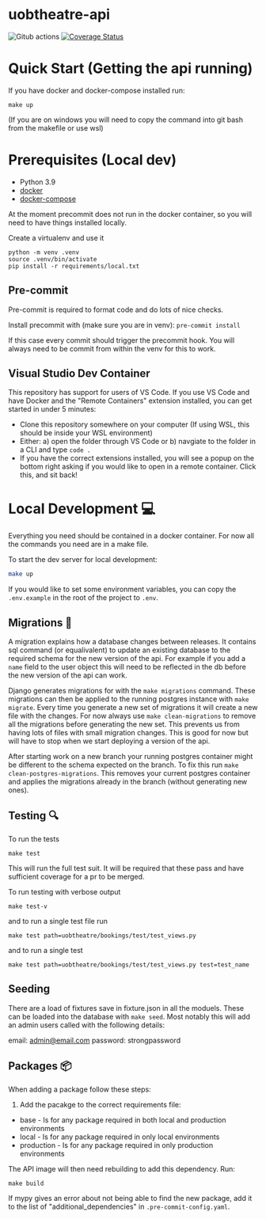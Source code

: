 # uobtheatre-api

![Gitub actions](https://github.com/BristolSTA/uobtheatre-api/workflows/Python%20package/badge.svg?branch=main)
[![Coverage Status](https://coveralls.io/repos/github/BristolSTA/uobtheatre-api/badge.svg?branch=main)](https://coveralls.io/github/BristolSTA/uobtheatre-api?branch=main)

# Quick Start (Getting the api running)

If you have docker and docker-compose installed run:

```
make up
```

(If you are on windows you will need to copy the command into git bash from the makefile or use wsl)

# Prerequisites (Local dev)

- Python 3.9
- [docker](https://docs.docker.com/get-docker/)
- [docker-compose](https://docs.docker.com/compose/install/)


At the moment precommit does not run in the docker container, so you will need to have things installed locally.

Create a virtualenv and use it

```
python -m venv .venv
source .venv/bin/activate
pip install -r requirements/local.txt
```

## Pre-commit

Pre-commit is required to format code and do lots of nice checks.

Install precommit with (make sure you are in venv):
`pre-commit install`

If this case every commit should trigger the precommit hook. You will always need to be commit from within the venv for this to work.

## Visual Studio Dev Container

This repository has support for users of VS Code. If you use VS Code and have Docker and the "Remote Containers" extension installed, you can get started in under 5 minutes:
* Clone this repository somewhere on your computer (If using WSL, this should be inside your WSL environment)
* Either: a) open the folder through VS Code or b) navgiate to the folder in a CLI and type `code .`
* If you have the correct extensions installed, you will see a popup on the bottom right asking if you would like to open in a remote container. Click this, and sit back!

# Local Development :computer:

Everything you need should be contained in a docker container. For now all the commands you need are in a make file.

To start the dev server for local development:

```bash
make up
```

If you would like to set some environment variables, you can copy the `.env.example` in the root of the project to `.env`.

## Migrations :twisted_rightwards_arrows:

A migration explains how a database changes between releases. It contains sql
command (or equalivalent) to update an existing database to the required schema
for the new version of the api. For example if you add a `name` field to the
user object this will need to be reflected in the db before the new version of
the api can work.

Django generates migrations for with the `make migrations` command. These
migrations can then be applied to the running postgres instance with `make
migrate`. Every time you generate a new set of migrations it will create a new
file with the changes. For now always use `make clean-migrations` to remove all
the migrations before generating the new set. This prevents us from having lots
of files with small migration changes. This is good for now but will have to
stop when we start deploying a version of the api.

After starting work on a new branch your running postgres container might be
different to the schema expected on the branch. To fix this run `make
clean-postgres-migrations`. This removes your current postgres container and
applies the migrations already in the branch (without generating new ones).

## Testing :mag:

To run the tests

```
make test
```

This will run the full test suit. It will be required that these pass and have
sufficient coverage for a pr to be merged.

To run testing with verbose output

```
make test-v
```

and to run a single test file run

```
make test path=uobtheatre/bookings/test/test_views.py
```

and to run a single test

```
make test path=uobtheatre/bookings/test/test_views.py test=test_name
```

## Seeding

There are a load of fixtures save in fixture.json in all the moduels. These can be loaded into the database with `make seed`.
Most notably this will add an admin users called with the following details:

email: admin@email.com
password: strongpassword

## Packages :package:

When adding a package follow these steps:

1. Add the pacakge to the correct requirements file:
- base - Is for any package required in both local and production environments
- local - Is for any package required in only local environments
- production - Is for any package required in only production environments

The API image will then need rebuilding to add this dependency. Run:

```
make build
```

If mypy gives an error about not being able to find the new package, add it to the list of "additional_dependencies" in `.pre-commit-config.yaml`.
